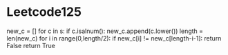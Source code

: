# Leetcode125
new_c = []
        for c in s:
            if c.isalnum():
                new_c.append(c.lower())
        length = len(new_c)
        for i in range(0,length/2):
            if new_c[i] != new_c[length-i-1]:
                return False
        return True
